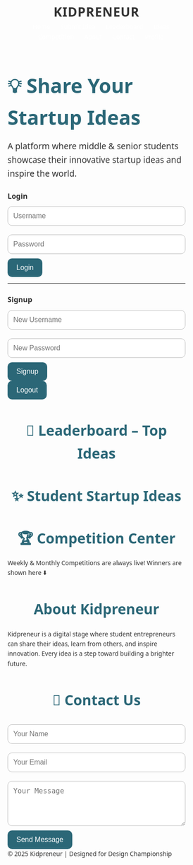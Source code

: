 <!DOCTYPE html>
<html lang="en">
<head>
<meta charset="UTF-8">
<meta name="viewport" content="width=device-width, initial-scale=1.0">
<title>KIDPRENEUR – Student Startup Ideas</title>
<style>
* { margin:0; padding:0; box-sizing:border-box; }
body { font-family:"Segoe UI", Arial, sans-serif; color:#333; line-height:1.6; 
      background:url('images/bg.jpg') no-repeat center center/cover; }

/* Navbar */
header { background:rgba(43,103,119,0.9); color:white; padding:15px 40px;
         display:flex; justify-content:space-between; align-items:center;
         position:sticky; top:0; z-index:100; backdrop-filter: blur(6px);}
header h1 { font-size:1.8rem; letter-spacing:1px; }
nav a { margin-left:20px; color:white; text-decoration:none; font-weight:500; transition:0.3s;}
nav a:hover { color:#ffd166; }

/* Hero */
.hero { text-align:center; padding:70px 20px; background:rgba(200,216,228,0.85);}
.hero h2 { font-size:2.8rem; margin-bottom:15px; color:#2b6777;}
.hero p { font-size:1.2rem; max-width:700px; margin:auto; }

/* Sections */
section { padding:40px 20px; }
h2.section-title { text-align:center; margin-bottom:20px; font-size:2rem; color:#2b6777; }

/* Forms */
.auth-form, #ideaForm, .profile-card {
  background:white; padding:25px; margin:20px auto; width:90%; max-width:500px;
  border-radius:16px; box-shadow:0 4px 10px rgba(0,0,0,0.1);
}
input, textarea, select { width:100%; padding:12px; margin:10px 0;
  border:1px solid #bbb; border-radius:10px; font-size:1rem; }
button { background:#2b6777; color:white; border:none; padding:12px 20px;
  font-size:1rem; cursor:pointer; border-radius:10px; transition:0.3s; }
button:hover { background:#ffd166; color:#333; }

/* Cards */
.cards { display:grid; grid-template-columns: repeat(auto-fit, minmax(260px,1fr)); gap:20px; margin:20px; }
.card { background:white; padding:20px; border-radius:16px; box-shadow:0 4px 10px rgba(0,0,0,0.1); transition: transform 0.2s; }
.card:hover { transform:translateY(-5px); }
.card h3 { color:#2b6777; margin-bottom:8px; }
.card p { margin:5px 0; }
.vote-btn { background:#ffd166; border:none; padding:8px 14px; border-radius:8px; cursor:pointer; font-size:0.9rem; margin-top:10px; }
.vote-btn:hover { background:#ffb703; }

/* Competition + Certificates */
#competition { background:rgba(230,240,243,0.9); }
.certificate { border:2px dashed #2b6777; padding:20px; border-radius:12px; background:#fff3cd; margin:10px 0; }

/* Profile */
.profile-card h3 { color:#2b6777; margin-bottom:10px; }
#profilePic { width:100px; height:100px; border-radius:50%; object-fit:cover; margin-bottom:10px; }

/* Footer */
footer { text-align:center; padding:15px; background:#2b6777; color:white; margin-top:20px; }

#logoutBtn { display:none; margin:10px auto; display:block; }
</style>
</head>
<body>

<header>
<h1>KIDPRENEUR</h1>
<nav>
<a href="#home">Home</a>
<a href="#submit">Submit Idea</a>
<a href="#leaderboard">Leaderboard</a>
<a href="#ideas">Ideas</a>
<a href="#competition">Competition</a>
<a href="#about">About</a>
<a href="#contact">Contact</a>
<a href="#profile">Profile</a>
</nav>
</header>

<section class="hero" id="home">
<h2>💡 Share Your Startup Ideas</h2>
<p>A platform where middle & senior students showcase their innovative startup ideas and inspire the world.</p>
</section>

<!-- Login / Signup -->
<div class="auth-form" id="authForm">
<h3>Login</h3>
<input type="text" id="loginUsername" placeholder="Username">
<input type="password" id="loginPassword" placeholder="Password">
<button id="loginBtn">Login</button>
<hr>
<h3>Signup</h3>
<input type="text" id="signupUsername" placeholder="New Username">
<input type="password" id="signupPassword" placeholder="New Password">
<button id="signupBtn">Signup</button>
</div>
<button id="logoutBtn">Logout</button>

<!-- Profile -->
<section id="profile" style="display:none;">
<div class="profile-card">
<h3>👤 My Profile</h3>
<img id="profilePic" src="images/default-avatar.png" alt="Profile Picture">
<br>
<input type="file" id="profilePicUpload" accept="image/*">
<p><strong>Username:</strong> <span id="profileUser"></span></p>
<p><strong>Ideas Submitted:</strong> <span id="profileIdeas"></span></p>
<p><strong>Total Votes:</strong> <span id="profileVotes"></span></p>
</div>
</section>

<!-- Submit Idea Form -->
<section id="submit" style="display:none;">
<form id="ideaForm">
<h2>🚀 Submit Your Idea</h2>
<input type="text" id="name" placeholder="Your Name" required>
<input type="text" id="title" placeholder="Startup Idea Title" required>
<textarea id="problem" rows="4" placeholder="What problem does it solve?" required></textarea>
<input type="file" id="file">
<button type="submit">Submit Idea</button>
</form>
</section>

<!-- Leaderboard -->
<section id="leaderboard">
<h2 class="section-title">🏅 Leaderboard – Top Ideas</h2>
<div class="cards" id="leaderboardContainer"></div>
</section>

<!-- All Ideas -->
<section id="ideas">
<h2 class="section-title">✨ Student Startup Ideas</h2>
<div class="cards" id="ideasContainer"></div>
</section>

<!-- Competition -->
<section id="competition">
<h2 class="section-title">🏆 Competition Center</h2>
<p>Weekly & Monthly Competitions are always live! Winners are shown here ⬇️</p>
<div id="winnersContainer"></div>
</section>

<section id="about">
<h2 class="section-title">About Kidpreneur</h2>
<p>Kidpreneur is a digital stage where student entrepreneurs can share their ideas, learn from others, and inspire innovation. Every idea is a step toward building a brighter future.</p>
</section>

<section id="contact">
<h2 class="section-title">📩 Contact Us</h2>
<form>
<input type="text" placeholder="Your Name" required>
<input type="email" placeholder="Your Email" required>
<textarea rows="4" placeholder="Your Message" required></textarea>
<button type="submit">Send Message</button>
</form>
</section>

<footer>
© 2025 Kidpreneur | Designed for Design Championship
</footer>

<script>
// Users & Ideas
let users = JSON.parse(localStorage.getItem("users")) || [];
let ideas = JSON.parse(localStorage.getItem("ideas")) || [];
let profiles = JSON.parse(localStorage.getItem("profiles")) || {};
let voted = JSON.parse(localStorage.getItem("voted")) || {};
let currentUser = localStorage.getItem("currentUser") || null;

// Signup
document.getElementById("signupBtn").onclick = () => {
  const username = document.getElementById("signupUsername").value.trim();
  const password = document.getElementById("signupPassword").value.trim();
  if(!username||!password) return alert("Enter all fields!");
  if(users.find(u=>u.username===username)) return alert("Username exists!");
  users.push({username,password});
  localStorage.setItem("users",JSON.stringify(users));
  alert("Signup successful! Please login.");
};

// Login
document.getElementById("loginBtn").onclick = () => {
  const username = document.getElementById("loginUsername").value.trim();
  const password = document.getElementById("loginPassword").value.trim();
  const user = users.find(u=>u.username===username && u.password===password);
  if(!user) return alert("Invalid login!");
  currentUser=username;
  localStorage.setItem("currentUser",currentUser);
  alert("Welcome "+currentUser);
  updateUI();
};

// Logout
document.getElementById("logoutBtn").onclick = () => {
  currentUser=null;
  localStorage.removeItem("currentUser");
  document.getElementById("authForm").style.display="block";
  document.getElementById("logoutBtn").style.display="none";
  document.getElementById("submit").style.display="none";
  document.getElementById("profile").style.display="none";
};

// Auto login
if(currentUser) updateUI();

// Submit Idea
document.getElementById("ideaForm").addEventListener("submit", e=>{
  e.preventDefault();
  if(!currentUser) return alert("Please login first!");
  const newIdea={
    id:Date.now(),
    name:document.getElementById("name").value,
    title:document.getElementById("title").value,
    problem:document.getElementById("problem").value,
    votes:0,
    by:currentUser
  };
  ideas.push(newIdea);
  localStorage.setItem("ideas",JSON.stringify(ideas));
  alert("🎉 Your idea is uploaded!");
  loadIdeas(); loadLeaderboard(); loadWinners(); loadProfile();
});

// Load Ideas
function loadIdeas(){
  const container=document.getElementById("ideasContainer");
  container.innerHTML="";
  ideas.forEach(i=>{
    const div=document.createElement("div");
    div.className="card";
    div.innerHTML=`<h3>${i.title}</h3><p><strong>By:</strong> ${i.name}</p><p>${i.problem}</p>
    <button class="vote-btn" onclick="voteIdea(${i.id})">👍 Vote (${i.votes})</button>`;
    container.appendChild(div);
  });
}

// Vote Idea (1 per account)
function voteIdea(id){
  voted[currentUser]=voted[currentUser]||[];
  if(voted[currentUser].includes(id)) return alert("You can vote only once per idea!");
  const idea=ideas.find(i=>i.id===id);
  idea.votes++; voted[currentUser].push(id);
  localStorage.setItem("ideas",JSON.stringify(ideas));
  localStorage.setItem("voted",JSON.stringify(voted));
  loadIdeas(); loadLeaderboard(); loadProfile();
}

// Leaderboard
function loadLeaderboard(){
  const container=document.getElementById("leaderboardContainer");
  container.innerHTML="";
  ideas.sort((a,b)=>b.votes-a.votes).slice(0,5).forEach((i,index)=>{
    const div=document.createElement("div");
    div.className="card";
    div.innerHTML=`<h3>#${index+1} ${i.title}</h3><p><strong>By:</strong> ${i.name}</p>
    <p>${i.problem}</p><p>Votes: ${i.votes}</p>`;
    container.appendChild(div);
  });
}

// Competition Winners (simulate)
function loadWinners(){
  const container=document.getElementById("winnersContainer");
  container.innerHTML="";
  ideas.sort((a,b)=>b.votes-a.votes).slice(0,3).forEach((i,index)=>{
    const div=document.createElement("div");
    div.className="certificate";
    div.innerHTML=`🏆 Winner #${index+1}: ${i.title} by ${i.name}`;
    container.appendChild(div);
  });
}

// Profile
function loadProfile(){
  document.getElementById("profileUser").innerText=currentUser;
  const userIdeas=ideas.filter(i=>i.by===currentUser);
  document.getElementById("profileIdeas").innerText=userIdeas.length;
  const totalVotes=userIdeas.reduce((a,b)=>a+b.votes,0);
  document.getElementById("profileVotes").innerText=totalVotes;
  document.getElementById("profile").style.display="block";
  document.getElementById("profilePic").src=profiles[currentUser]?.pic||"images/default-avatar.png";
}

// Profile Picture Upload
document.getElementById("profilePicUpload").addEventListener("change", function(){
  const file=this.files[0];
  if(file){
    const reader=new FileReader();
    reader.onload=function(e){
      profiles[currentUser]=profiles[currentUser]||{};
      profiles[currentUser].pic=e.target.result;
      localStorage.setItem("profiles",JSON.stringify(profiles));
      document.getElementById("profilePic").src=e.target.result;
    }
    reader.readAsDataURL(file);
  }
});

// Update UI
function updateUI(){
  document.getElementById("authForm").style.display="none";
  document.getElementById("logoutBtn").style.display="block";
  document.getElementById("submit").style.display="block";
  loadIdeas(); loadLeaderboard(); loadWinners(); loadProfile();
}
</script>

</body>
</html>

